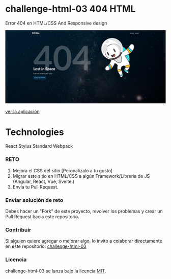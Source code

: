 # challenge-html-03 404 HTML

Error 404 en HTML/CSS And Responsive design

![Captura de la app](./.readme-static/404.png)

[ver la aplicación](https://platzi-404.netlify.app/)

# Technologies
React
Stylus
Standard
Webpack

### RETO

1. Mejora el CSS del sitio [Peronalizalo a tu gusto]
2. Migrar este sitio en HTML/CSS a algún Framework/Libreria de JS (Angular, React, Vue, Svelte.)
3. Envia tu Pull Request.

### Enviar solución de reto
Debes hacer un "Fork" de este proyecto, revolver los problemas y crear un Pull Request hacia este repositorio.

### Contribuir
Si alguien quiere agregar o mejorar algo, lo invito a colaborar directamente en este repositorio: [challenge-html-03](https://github.com/platzimaster/challenge-html-03/)

### Licencia
challenge-html-03 se lanza bajo la licencia [MIT](https://opensource.org/licenses/MIT).
